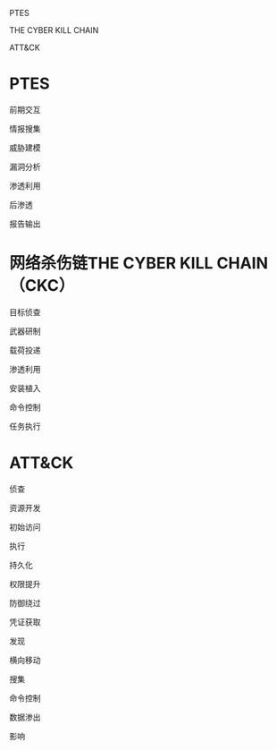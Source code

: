PTES

THE CYBER KILL CHAIN

ATT&CK



# PTES

前期交互

情报搜集

威胁建模

漏洞分析

渗透利用

后渗透

报告输出



# 网络杀伤链THE CYBER KILL CHAIN（CKC）

目标侦查

武器研制

载荷投递

渗透利用

安装植入

命令控制

任务执行

# ATT&CK

侦查

资源开发

初始访问

执行

持久化

权限提升

防御绕过

凭证获取

发现

横向移动

搜集

命令控制

数据渗出

影响